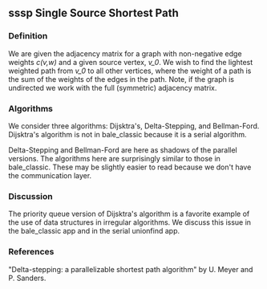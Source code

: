 ## sssp Single Source Shortest Path

### Definition
We are given the adjacency matrix for a graph with non-negative edge weights *c(v,w)*
and a given source vertex, *v_0*.
We wish to find the lightest weighted path from *v_0* to all other vertices,
where the weight of a path is the sum of the weights of the edges in the path.
Note, if the graph is undirected we work with the full (symmetric) adjacency matrix.

### Algorithms
We consider three algorithms: Dijsktra's, Delta-Stepping, and Bellman-Ford.
Dijsktra's algorithm is not in bale_classic because it is a serial algorithm.

Delta-Stepping and Bellman-Ford are here as shadows of the parallel versions.
The algorithms here are surprisingly similar to those in bale_classic.
These may be slightly easier to read because we don't have the communication layer.

### Discussion
The priority queue version of Dijsktra's algorithm is a favorite example
of the use of data structures in irregular algorithms.
We discuss this issue in the bale_classic app and in the serial unionfind app.

### References
"Delta-stepping: a parallelizable shortest path algorithm" by U. Meyer and P. Sanders.
